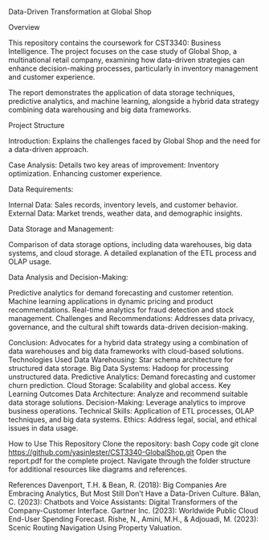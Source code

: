 Data-Driven Transformation at Global Shop

Overview

This repository contains the coursework for CST3340: Business Intelligence. The project focuses on the case study of Global Shop, a multinational retail company, examining how data-driven strategies can enhance decision-making processes, particularly in inventory management and customer experience.

The report demonstrates the application of data storage techniques, predictive analytics, and machine learning, alongside a hybrid data strategy combining data warehousing and big data frameworks.

Project Structure

Introduction: Explains the challenges faced by Global Shop and the need for a data-driven approach.

Case Analysis: Details two key areas of improvement:
Inventory optimization.
Enhancing customer experience.

Data Requirements:

Internal Data: Sales records, inventory levels, and customer behavior.
External Data: Market trends, weather data, and demographic insights.

Data Storage and Management:

Comparison of data storage options, including data warehouses, big data systems, and cloud storage.
A detailed explanation of the ETL process and OLAP usage.

Data Analysis and Decision-Making:

Predictive analytics for demand forecasting and customer retention.
Machine learning applications in dynamic pricing and product recommendations.
Real-time analytics for fraud detection and stock management.
Challenges and Recommendations:
Addresses data privacy, governance, and the cultural shift towards data-driven decision-making.

Conclusion:
Advocates for a hybrid data strategy using a combination of data warehouses and big data frameworks with cloud-based solutions.
Technologies Used
Data Warehousing: Star schema architecture for structured data storage.
Big Data Systems: Hadoop for processing unstructured data.
Predictive Analytics: Demand forecasting and customer churn prediction.
Cloud Storage: Scalability and global access.
Key Learning Outcomes
Data Architecture: Analyze and recommend suitable data storage solutions.
Decision-Making: Leverage analytics to improve business operations.
Technical Skills: Application of ETL processes, OLAP techniques, and big data systems.
Ethics: Address legal, social, and ethical issues in data usage.

How to Use This Repository
Clone the repository:
bash
Copy code
git clone https://github.com/yasinlester/CST3340-GlobalShop.git
Open the report.pdf for the complete project.
Navigate through the folder structure for additional resources like diagrams and references.

References
Davenport, T.H. & Bean, R. (2018): Big Companies Are Embracing Analytics, But Most Still Don’t Have a Data-Driven Culture.
Bălan, C. (2023): Chatbots and Voice Assistants: Digital Transformers of the Company-Customer Interface.
Gartner Inc. (2023): Worldwide Public Cloud End-User Spending Forecast.
Rishe, N., Amini, M.H., & Adjouadi, M. (2023): Scenic Routing Navigation Using Property Valuation.
